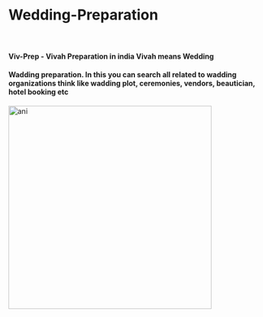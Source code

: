 # Wedding-Preparation

</br>
<h4> Viv-Prep - Vivah Preparation in india Vivah means Wedding</h4>
<h4> Wadding preparation. In this you can search all related to 
wadding organizations think like wadding plot, 
ceremonies, vendors, beautician, hotel booking etc</h4>
<img align="left" alt="ani" width="400px" hight="800px" src="https://i.pinimg.com/originals/46/29/6c/46296c4aebbceac640ea8fa9ce8cb879.jpg" />

